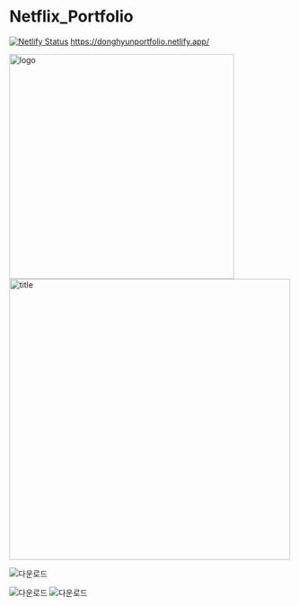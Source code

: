 # Netflix_Portfolio

[![Netlify Status](https://api.netlify.com/api/v1/badges/8d2271a2-336a-42ee-b43d-78c3b9893b12/deploy-status)](https://app.netlify.com/sites/donghyunportfolio/deploys)
https://donghyunportfolio.netlify.app/

<img width="400" alt="logo" src="https://user-images.githubusercontent.com/98632435/225033252-13def967-8634-4712-b1a9-119fd58709b3.png">
<img width="500" alt="title" src="https://user-images.githubusercontent.com/98632435/225033319-ec439ccd-d20c-4e32-bb8e-cec6ce5da6d0.png">


![다운로드](https://user-images.githubusercontent.com/98632435/225032648-7c0d37d0-1e8e-41ee-888c-a9853d75e841.gif)

![다운로드](https://user-images.githubusercontent.com/98632435/225032614-0c65bb0b-ddb2-4c3b-a754-c75c74764644.gif)
![다운로드](https://user-images.githubusercontent.com/98632435/225032711-4a2c08c3-d0a3-4271-9c17-4c6d57b47b8e.gif)
